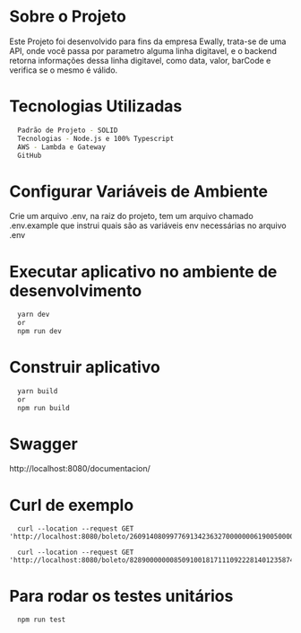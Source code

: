 # Sobre o Projeto
Este Projeto foi desenvolvido para fins da empresa Ewally, trata-se de uma API, onde você passa por parametro alguma linha digitavel, e o backend retorna informações dessa linha digitavel, como data, valor, barCode e verifica se o mesmo é válido.

# Tecnologias Utilizadas
```bash
  Padrão de Projeto - SOLID
  Tecnologias - Node.js e 100% Typescript
  AWS - Lambda e Gateway
  GitHub
```

# Configurar Variáveis ​​de Ambiente
Crie um arquivo .env, na raiz do projeto, tem um arquivo chamado .env.example que instrui quais são as variáveis ​​env necessárias no arquivo .env

# Executar aplicativo no ambiente de desenvolvimento
```bash
  yarn dev
  or
  npm run dev
```

# Construir aplicativo
```bash
  yarn build
  or
  npm run build
```
# Swagger
http://localhost:8080/documentacion/

# Curl de exemplo

```ticket
  curl --location --request GET 'http://localhost:8080/boleto/26091408099776913423632700000006190050000019446'
```

```convenio
  curl --location --request GET 'http://localhost:8080/boleto/828900000008509100181711109222814012358741712157'
```

# Para rodar os testes unitários

```test
  npm run test
```